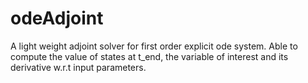 # odeAdjoint
A light weight adjoint solver for first order explicit ode system. Able to compute the value of states at t_end, the variable of interest and its derivative w.r.t input parameters.
